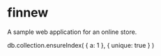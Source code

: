 # finnew
A sample web application for an online store.

db.collection.ensureIndex( { a: 1 }, { unique: true } )

